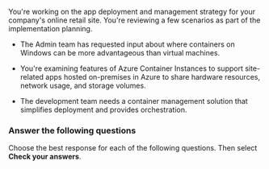 
You're working on the app deployment and management strategy for your company's online retail site. You're reviewing a few scenarios as part of the implementation planning.

- The Admin team has requested input about where containers on Windows can be more advantageous than virtual machines. 

- You're examining features of Azure Container Instances to support site-related apps hosted on-premises in Azure to share hardware resources, network usage, and storage volumes.

- The development team needs a container management solution that simplifies deployment and provides orchestration. 

### Answer the following questions

Choose the best response for each of the following questions. Then select **Check your answers**.